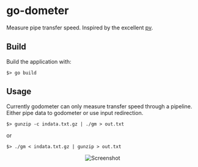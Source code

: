# go-dometer
Measure pipe transfer speed. Inspired by the excellent [pv](http://www.ivarch.com/programs/pv.shtml "pv"). 

## Build
Build the application with:

    $> go build 

## Usage
Currently godometer can only measure transfer speed through a pipeline. Either
pipe data to godometer or use input redirection.
    
    $> gunzip -c indata.txt.gz | ./gm > out.txt

or

    $> ./gm < indata.txt.gz | gunzip > out.txt

<p align="center">
  <img src="../assets/screenshot.png?raw=true" alt="Screenshot"/>
</p>
